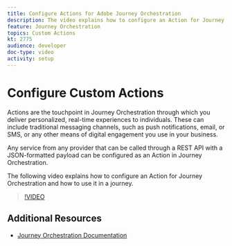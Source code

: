 ```yaml
---
title: Configure Actions for Adobe Journey Orchestration
description: The video explains how to configure an Action for Journey Orchestration and how to use it in a journey.
feature: Journey Orchestration
topics: Custom Actions
kt: 2775
audience: developer
doc-type: video
activity: setup
---
```


# Configure Custom Actions

Actions are the touchpoint in Journey Orchestration through which you deliver personalized, real-time experiences to individuals. These can include traditional messaging channels, such as push notifications, email, or SMS, or any other means of digital engagement you use in your business.

Any service from any provider that can be called through a REST API with a JSON-formatted payload can be configured as an Action in Journey Orchestration.

The following video explains how to configure an Action for Journey Orchestration and how to use it in a journey.

>[!VIDEO](https://video.tv.adobe.com/v/29638?quality=12)

## Additional Resources

* [Journey Orchestration Documentation](https://docs.adobe.com/content/help/en/journeys/using/journey-orchestration-home.html)
